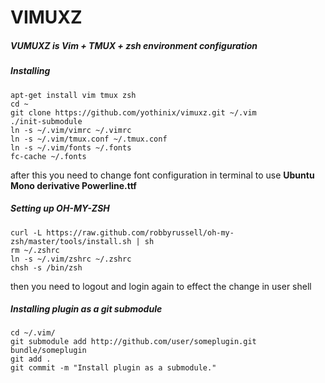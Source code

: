 VIMUXZ
======
##### VUMUXZ is Vim + TMUX + zsh environment configuration

##### Installing
```
apt-get install vim tmux zsh
cd ~
git clone https://github.com/yothinix/vimuxz.git ~/.vim
./init-submodule
ln -s ~/.vim/vimrc ~/.vimrc
ln -s ~/.vim/tmux.conf ~/.tmux.conf
ln -s ~/.vim/fonts ~/.fonts
fc-cache ~/.fonts
```
after this you need to change font configuration in terminal to use **Ubuntu Mono derivative Powerline.ttf**

##### Setting up OH-MY-ZSH
```
curl -L https://raw.github.com/robbyrussell/oh-my-zsh/master/tools/install.sh | sh
rm ~/.zshrc
ln -s ~/.vim/zshrc ~/.zshrc
chsh -s /bin/zsh
```
then you need to logout and login again to effect the change in user shell



##### Installing plugin as a git submodule
```
cd ~/.vim/
git submodule add http://github.com/user/someplugin.git bundle/someplugin
git add .
git commit -m "Install plugin as a submodule."
```
